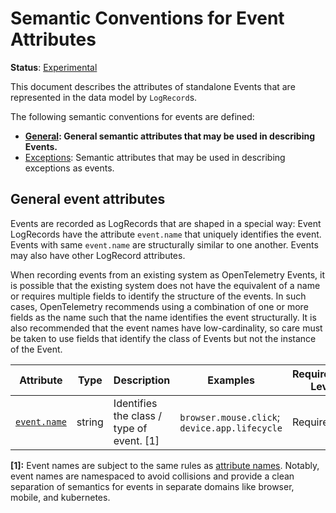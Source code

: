 <!--- Hugo front matter used to generate the website version of this page:
linkTitle: Events
aliases: [docs/specs/semconv/general/events-general]
--->

# Semantic Conventions for Event Attributes

**Status**: [Experimental][DocumentStatus]

This document describes the attributes of standalone Events that are represented
in the data model by `LogRecord`s.

The following semantic conventions for events are defined:

* **[General](#general-event-attributes): General semantic attributes that may be used in describing Events.**
* [Exceptions](/docs/exceptions/exceptions-logs.md): Semantic attributes that may be used in describing exceptions as events.

## General event attributes

Events are recorded as LogRecords that are shaped in a special way: Event
LogRecords have the attribute `event.name` that uniquely identifies the event.
Events with same `event.name` are structurally similar to one another. Events
may also have other LogRecord attributes.

When recording events from an existing system as OpenTelemetry Events, it is
possible that the existing system does not have the equivalent of a name or
requires multiple fields to identify the structure of the events. In such cases,
OpenTelemetry recommends using a combination of one or more fields as the name
such that the name identifies the event structurally. It is also recommended that
the event names have low-cardinality, so care must be taken to use fields
that identify the class of Events but not the instance of the Event.

<!-- semconv event(full) -->
| Attribute  | Type | Description  | Examples  | Requirement Level |
|---|---|---|---|---|
| [`event.name`](../attributes-registry/events.md) | string | Identifies the class / type of event. [1] | `browser.mouse.click`; `device.app.lifecycle` | Required |

**[1]:** Event names are subject to the same rules as [attribute names](https://github.com/open-telemetry/opentelemetry-specification/tree/v1.26.0/specification/common/attribute-naming.md). Notably, event names are namespaced to avoid collisions and provide a clean separation of semantics for events in separate domains like browser, mobile, and kubernetes.
<!-- endsemconv -->

[DocumentStatus]: https://github.com/open-telemetry/opentelemetry-specification/tree/v1.26.0/specification/document-status.md
